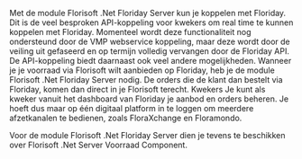 Met de module Florisoft .Net Floriday Server kun je koppelen met Floriday.
Dit is de veel besproken API-koppeling voor kwekers om real time te kunnen koppelen met Floriday.
Momenteel wordt deze functionaliteit nog ondersteund door de VMP webservice koppeling, maar deze wordt door de veiling uit gefaseerd en op termijn volledig vervangen door de Floriday API. De API-koppeling biedt daarnaast ook veel andere mogelijkheden.
Wanneer je je voorraad via Florisoft wilt aanbieden op Floriday, heb je de module Florisoft .Net Floriday Server nodig. De orders die de klant dan bestelt via Floriday, komen dan direct in je Florisoft terecht.
Kwekers
Je kunt als kweker vanuit het dashboard van Floriday je aanbod en orders beheren. Je hoeft dus maar op één digitaal platform in te loggen om meerdere afzetkanalen te bedienen, zoals FloraXchange en Floramondo.

Voor de module Florisoft .Net Floriday Server dien je tevens te beschikken over Florisoft .Net Server Voorraad Component.
